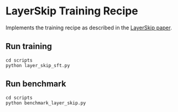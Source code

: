 # LayerSkip Training Recipe
Implements the training recipe as described in the [LayerSkip paper](https://arxiv.org/abs/2404.16710).

## Run training
```
cd scripts
python layer_skip_sft.py
```

## Run benchmark
```
cd scripts
python benchmark_layer_skip.py
```